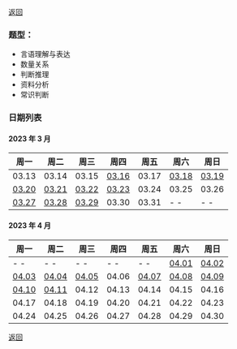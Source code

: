 [返回](../../README.md)

### 题型：

- 言语理解与表达
- 数量关系
- 判断推理
- 资料分析
- 常识判断

### 日期列表

#### 2023 年 3 月

| 周一                        | 周二                        | 周三                        | 周四                        | 周五  | 周六                        | 周日                        |
| --------------------------- | --------------------------- | --------------------------- | --------------------------- | ----- | --------------------------- | --------------------------- |
| 03.13                       | 03.14                       | 03.15                       | [03.16](./m1/2023-03-16.md) | 03.17 | [03.18](./m1/2023-03-18.md) | [03.19](./m1/2023-03-19.md) |
| [03.20](./m1/2023-03-20.md) | [03.21](./m1/2023-03-21.md) | [03.22](./m1/2023-03-22.md) | [03.23](./m1/2023-03-23.md) | 03.24 | 03.25                       | 03.26                       |
| [03.27](./m1/2023-03-27.md) | [03.28](./m1/2023-03-28.md) | [03.29](./m1/2023-03-29.md) | 03.30                       | 03.31 | - -                         | - -                         |

#### 2023 年 4 月

| 周一                        | 周二                        | 周三                        | 周四  | 周五                        | 周六                        | 周日                        |
| --------------------------- | --------------------------- | --------------------------- | ----- | --------------------------- | --------------------------- | --------------------------- |
| - -                         | - -                         | - -                         | - -   | - -                         | [04.01](./m2/2023-04-01.md) | [04.02](./m2/2023-04-02.md) |
| [04.03](./m2/2023-04-03.md) | [04.04](./m2/2023-04-04.md) | [04.05](./m2/2023-04-05.md) | 04.06 | [04.07](./m2/2023-04-07.md) | [04.08](./m2/2023-04-08.md) | [04.09](./m2/2023-04-09.md) |
| [04.10](./m2/2023-04-10.md) | [04.11](./m2/2023-04-11.md) | 04.12                       | 04.13 | 04.14                       | 04.15                       | 04.16                       |
| 04.17                       | 04.18                       | 04.19                       | 04.20 | 04.21                       | 04.22                       | 04.23                       |
| 04.24                       | 04.25                       | 04.26                       | 04.27 | 04.28                       | 04.29                       | 04.30                       |

[返回](../../README.md)
